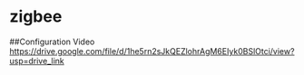 # zigbee

##Configuration Video https://drive.google.com/file/d/1he5rn2sJkQEZlohrAgM6EIyk0BSlOtci/view?usp=drive_link
